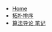 - [Home](/src/algorithms/)
- [拓扑排序](/src/algorithms/toposort.md)
- [算法导论 笔记](/src/algorithms/Intro_Algo/)